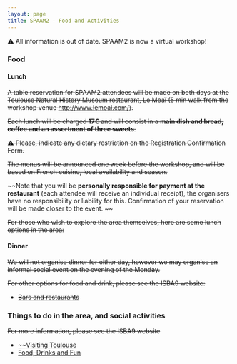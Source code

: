 ```yaml
---
layout: page
title: SPAAM2 - Food and Activities
---
```


:warning: All information is out of date. SPAAM2 is now a virtual workshop!

### Food

#### Lunch

~~A table reservation for SPAAM2 attendees will be made on both days at the Toulouse Natural History Museum restaurant, Le Moaï (5 min walk from the workshop venue http://www.lemoai.com/).~~

~~Each lunch will be charged **17€** and will consist in a **main dish and bread, coffee and an assortment of three sweets**.~~

~~:warning: Please, indicate any dietary restriction on the Registration Confirmation Form.~~

~~The menus will be announced one week before the workshop, and will be based on French cuisine, local availability and season.~~

~~Note that you will be **personally responsible for payment at the restaurant** (each attendee will receive an individual receipt), the organisers have no responsibility or liability for this. Confirmation of your reservation will be made closer to the event. ~~

~~For those who wish to explore the area themselves, here are some lunch options in the area:~~

<!-- <iframe src="https://www.google.com/maps/d/u/0/embed?mid=1Q-AOMIZz3-np8muacyH99jSsJyK5F1BS" width="640" height="480"></iframe> -->

#### Dinner

~~We will not organise dinner for either day, however we may organise an informal social event on the evening of the Monday.~~

~~For other options for food and drink, please see the ISBA9 website:~~

* [~~Bars and restaurants~~](https://isba9.sciencesconf.org/resource/page/id/7)

### Things to do in the area, and social activities 

~~For more information, please see the ISBA9 website~~

* [~~Visiting Toulouse](https://isba9.sciencesconf.org/resource/page/id/18)
* [~~Food, Drinks and Fun~~](https://isba9.sciencesconf.org/resource/page/id/8)
